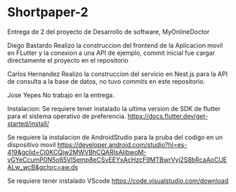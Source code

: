 # Shortpaper-2
Entrega de 2 del proyecto de Desarrollo de software, MyOnlineDoctor


Diego Bastardo
Realizo la construccion del frontend de la Aplicacion movil en FLutter y la conexion a una API de ejemplo, commit inicial fue cargar directamente el proyecto en el repositorio 

Carlos Hernandez 
Realizo la construccion del servicio en Nest.js para la API de consulta a la base de datos, no tuvo commits en este repositorio.

Jose Yepes
No trabajo en la entrega.


Instalacion:
Se requiere tener instalado la ultima version de SDK de flutter para el sistema operativo de preferencia.
https://docs.flutter.dev/get-started/install/

Se requiere la instalacion de AndroidStudio para la pruba del codigo en un dispositivo movil
https://developer.android.com/studio?hl=es-419&gclid=Cj0KCQjw2MWVBhCQARIsAIjbwoM-vGYeCcumP0N5o65VlSemp8eCSvEEYxAcHzcF9MTBwrVyj2S8bRcaAoCUEALw_wcB&gclsrc=aw.ds

Se requiere tener instalado VScode 
https://code.visualstudio.com/download
